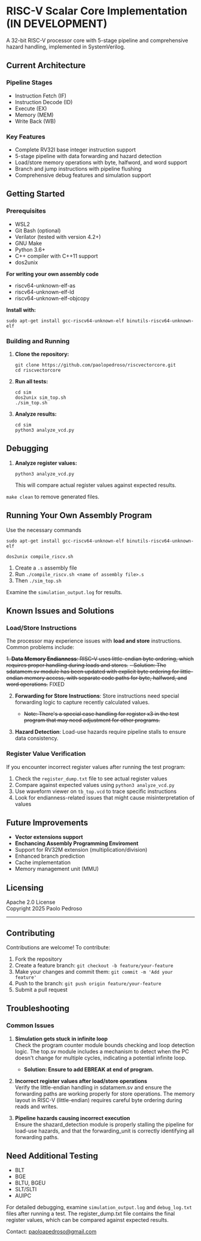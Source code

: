 # RISC-V Scalar Core Implementation (IN DEVELOPMENT)

A 32-bit RISC-V processor core with 5-stage pipeline and comprehensive hazard handling, implemented in SystemVerilog.

## Current Architecture

### Pipeline Stages
- Instruction Fetch (IF)
- Instruction Decode (ID)
- Execute (EX)
- Memory (MEM)
- Write Back (WB)

### Key Features
- Complete RV32I base integer instruction support
- 5-stage pipeline with data forwarding and hazard detection
- Load/store memory operations with byte, halfword, and word support
- Branch and jump instructions with pipeline flushing
- Comprehensive debug features and simulation support

## Getting Started

### Prerequisites
- WSL2
- Git Bash (optional)
- Verilator (tested with version 4.2+)
- GNU Make
- Python 3.6+
- C++ compiler with C++11 support
- dos2unix

**For writing your own assembly code**
- riscv64-unknown-elf-as
- riscv64-unknown-elf-ld
- riscv64-unknown-elf-objcopy

**Install with:**
```wsl
sudo apt-get install gcc-riscv64-unknown-elf binutils-riscv64-unknown-elf
```

### Building and Running

1. **Clone the repository:**
   ```wsl
   git clone https://github.com/paolopedroso/riscvectorcore.git
   cd riscvectorcore
   ```

2. **Run all tests:**
   ```wsl
   cd sim
   dos2unix sim_top.sh
   ./sim_top.sh
   ```
   
3. **Analyze results:**
   ```wsl
   cd sim
   python3 analyze_vcd.py
   ```

## Debugging

1. **Analyze register values:**
   ```wsl
   python3 analyze_vcd.py
   ```
   This will compare actual register values against expected results.

`make clean` to remove generated files.

## Running Your Own Assembly Program
Use the necessary commands
```wsl
sudo apt-get install gcc-riscv64-unknown-elf binutils-riscv64-unknown-elf

dos2unix compile_riscv.sh
```
1. Create a `.s` assembly file
2. Run `./compile_riscv.sh <name of assembly file>.s`
3. Then `./sim_top.sh`

Examine the `simulation_output.log` for results.

## Known Issues and Solutions

### Load/Store Instructions

The processor may experience issues with **load and store** instructions. Common problems include:

~~1. **Data Memory Endianness**: RISC-V uses little-endian byte ordering, which requires proper handling during loads and stores.~~
   ~~- Solution: The sdatamem.sv module has been updated with explicit byte ordering for little-endian memory access, with separate code paths for byte, halfword, and word operations.~~ FIXED

2. **Forwarding for Store Instructions**: Store instructions need special forwarding logic to capture recently calculated values.
   - ~~Note: There's a special case handling for register x3 in the test program that may need adjustment for other programs.~~

3. **Hazard Detection**: Load-use hazards require pipeline stalls to ensure data consistency.


### Register Value Verification

If you encounter incorrect register values after running the test program:

1. Check the `register_dump.txt` file to see actual register values
2. Compare against expected values using `python3 analyze_vcd.py`
3. Use waveform viewer on `tb_top.vcd` to trace specific instructions
4. Look for endianness-related issues that might cause misinterpretation of values

## Future Improvements

- **Vector extensions support**
- **Enchancing Assembly Programming Enviroment**
- Support for RV32M extension (multiplication/division)
- Enhanced branch prediction
- Cache implementation
- Memory management unit (MMU)

## Licensing

Apache 2.0 License  
Copyright 2025 Paolo Pedroso

---

## Contributing

Contributions are welcome! To contribute:

1. Fork the repository
2. Create a feature branch: `git checkout -b feature/your-feature`
3. Make your changes and commit them: `git commit -m 'Add your feature'`
4. Push to the branch: `git push origin feature/your-feature`
5. Submit a pull request

## Troubleshooting

### Common Issues

1. **Simulation gets stuck in infinite loop**  
   Check the program counter module bounds checking and loop detection logic. The top.sv module includes a mechanism to detect when the PC doesn't change for multiple cycles, indicating a potential infinite loop.
   - **Solution: Ensure to add EBREAK at end of program.**

2. **Incorrect register values after load/store operations**  
   Verify the little-endian handling in sdatamem.sv and ensure the forwarding paths are working properly for store operations. The memory layout in RISC-V (little-endian) requires careful byte ordering during reads and writes.

3. **Pipeline hazards causing incorrect execution**  
   Ensure the shazard_detection module is properly stalling the pipeline for load-use hazards, and that the forwarding_unit is correctly identifying all forwarding paths.

## Need Additional Testing
- BLT
- BGE
- BLTU, BGEU
- SLT/SLTI
- AUIPC

For detailed debugging, examine `simulation_output.log` and `debug_log.txt` files after running a test. The register_dump.txt file contains the final register values, which can be compared against expected results.

Contact: paoloapedroso@gmail.com